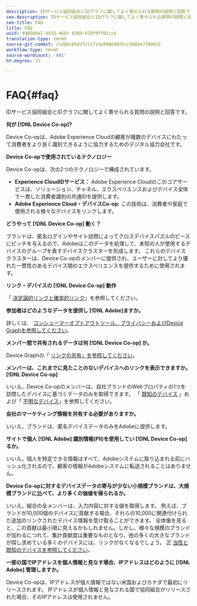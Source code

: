 ```yaml
---
description: IDサービス協同組合とIDグラフに関してよく寄せられる質問の説明と回答です。
seo-description: IDサービス協同組合とIDグラフに関してよく寄せられる質問の説明と回答です。
seo-title: FAQ
title: FAQ
uuid: 490566e1-4d35-468c-8389-678f9ff02cc8
translation-type: tm+mt
source-git-commit: c1d0bc05d3f211fa3e899e98fbcc908be7399031
workflow-type: tm+mt
source-wordcount: '491'
ht-degree: 1%

---
```



# FAQ{#faq}

IDサービス協同組合とIDグラフに関してよく寄せられる質問の説明と回答です。

**何が [!DNL Device Co-op]?**

Device Co-opは、Adobe Experience Cloudの顧客が複数のデバイスにわたって消費者をより良く識別できるように協力するためのデジタル協力会社です。

**Device Co-opで使用されているテクノロジー**

Device Co-opは、次の2つのテクノロジーで構成されています。

* **Experience CloudIDサービス：** Adobe Experience Cloudのこのコアサービスは、ソリューション、チャネル、エクスペリエンスおよびデバイス全体で一貫した消費者識別の共通IDを提供します。
* **Adobe Experience Cloud・デバイスCo-op:** この技術は、消費者や家庭で使用される様々なデバイスをリンクします。

**どうやって [!DNL Device Co-op] 動く？**

ブランドは、匿名ログインやサイト訪問によってクロスデバイスパズルのピースにピッチを与えるので、Adobeはこのデータを処理して、未知の人が使用するデバイスのグループを表すデバイスクラスターを形成します。 これらのデバイスクラスターは、Device Co-opのメンバーに提供され、ユーザーに対してより優れた一貫性のあるデバイス間のエクスペリエンスを提供するために使用されます。

**リンク・デバイスの [!DNL Device Co-op] 動作**

「 [決定論的リンクと確率的リンク](processes/links.md#concept-58bb7ab25f904f5f98d645e35205c931)」を参照してください。

**参加者はどのようなデータを提供し [!DNL Adobe]ますか。**

詳しくは、 [コンシューマーオプトアウトツール、プライバシーおよびDevice Graphを参照してください](privacy.md#concept-fa1346e6b95a484eaeafc9bebe3cd6be)。

**メンバー間で共有されるデータは何 [!DNL Device Co-op] か。**

Device Graphの「 [リンクの共有」を参照してください](processes/link-sharing.md#concept-7168053105a94649a3f092d375d79eaf)。

<!--
Removed at Asa's request.
<p><b>What does <span class="keyword"> Adobe </span> see via the <span class="wintitle"> Device Graph </span>?</b> </p>
<p>Adobe can see which devices are most likely being used by the same person, using probabilistic and deterministic device graph algorithms. This match between a group of devices and a person is really two numbers that are linked to each other. One number represents a group of devices believed to belong to the same person while the other number represents a person. Adobe makes this linked device information available to consumers as well, so they can correct misinformation and/or opt-out one or all devices from the Device Co-op. </p>
-->

**メンバーは、これまでに見たことのないデバイスへのリンクを表示できますか。 [!DNL Device Co-op]**

いいえ。Device Co-opのメンバーは、自社ブランドのWebプロパティの1つを訪問したデバイスに基づくデータのみを取得できます。 「 [既知のデバイス](processes/known-device.md#concept-8e87c276819a48bfac5cef10b45216d1) 」および「 [不明なデバイス](processes/unknown-device.md#concept-95090d341cdc4c22ba4319d79d8f6e40)」を参照してください。

**会社のマーケティング情報を共有する必要がありますか。**

いいえ。ブランドは、匿名デバイスデータのみをAdobeに提供します。

**サイトで個人 [!DNL Adobe] 識別情報(PII)を使用してい [!DNL Device Co-op]るか。**

いいえ。個人を特定できる情報はすべて、Adobeシステムに取り込まれる前にハッシュ化されるので、顧客の情報がAdobeシステムに転送されることはありません。

**Device Co-opに対するデバイスデータの寄与が少ない小規模ブランドは、大規模ブランドに比べて、より多くの価値を得られるか。**

いいえ。組合の全メンバーは、入力内容に対する値を取得します。 例えば、ブランドが10,000個のデバイスに貢献する場合、それらの10,000に関連付けられた追加のリンクされたデバイス情報を受け取ることができます。 全体像を見ると、この貢献は最小限に見えるかもしれません。しかし、様々な規模のブランドが加わるにつれて、集計貢献度は重要なものとなり、他の多くの大きなブランドが探し求めている多くのデバイスには、リンクがなくなるでしょう。 正 [当性と既知のデバイスを参照してください](processes/known-device.md#section-0543188729d845d6b95db70b8b25e9f8)。

**一部の国でIPアドレスを個人情報と見なす場合、IPアドレスはどのように [!DNL Adobe] 管理しますか。**

Device Co-opは、IPアドレスが個人情報ではない米国およびカナダで最初にリリースされます。 IPアドレスが個人情報と見なされる国で協同組合がリリースされた場合、そのIPアドレスは使用されません。
